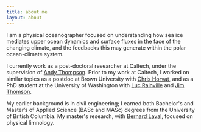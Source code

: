 ```yaml
---
title: about me
layout: about
---
```


I am a physical oceanographer focused on understanding how sea ice mediates upper ocean dynamics and surface fluxes in the face of the changing climate, and the feedbacks this may generate within the polar ocean-climate system.

I currently work as a post-doctoral researcher at Caltech, under the supervision of [Andy Thompson](https://web.gps.caltech.edu/~andrewt/).
Prior to my work at Caltech, I worked on similar topics as a postdoc at Brown University with [Chris Horvat](https://polar-oceans.com/), and as a PhD student at the University of Washington with [Luc Rainville](http://apl.uw.edu/people/profile.php?last_name=Rainville&first_name=Luc) and [Jim Thomson](http://apl.uw.edu/people/profile.php?last_name=Thomson&first_name=Jim).


My earlier background is in civil engineering; I earned both Bachelor's and Master’s of Applied Science (BASc and MASc) degrees from the University of British Columbia.
My master's research, with [Bernard Laval](https://www.civil.ubc.ca/faculty/bernard-laval), focused on physical limnology.